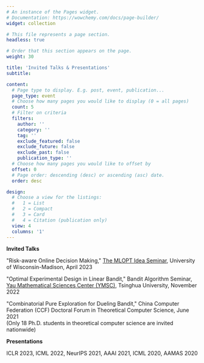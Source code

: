 ```yaml
---
# An instance of the Pages widget.
# Documentation: https://wowchemy.com/docs/page-builder/
widget: collection

# This file represents a page section.
headless: true

# Order that this section appears on the page.
weight: 30

title: 'Invited Talks & Presentations'
subtitle:

content:
  # Page type to display. E.g. post, event, publication...
  page_type: event
  # Choose how many pages you would like to display (0 = all pages)
  count: 5
  # Filter on criteria
  filters:
    author: ''
    category: ''
    tag: ''
    exclude_featured: false
    exclude_future: false
    exclude_past: false
    publication_type: ''
  # Choose how many pages you would like to offset by
  offset: 0
  # Page order: descending (desc) or ascending (asc) date.
  order: desc

design:
  # Choose a view for the listings:
  #   1 = List
  #   2 = Compact
  #   3 = Card
  #   4 = Citation (publication only)
  view: 4
  columns: '1'
---
```


**Invited Talks**

"Risk-aware Online Decision Making," [The MLOPT Idea Seminar](https://mlopt.ece.wisc.edu/idea-seminar/), University of Wisconsin-Madison, April 2023

"Optimal Experimental Design in Linear Bandit," Bandit Algorithm Seminar, [Yau Mathematical Sciences Center (YMSC)](https://ymsc.tsinghua.edu.cn/en/), Tsinghua University, November 2022

"Combinatorial Pure Exploration for Dueling Bandit," China Computer Federation (CCF) Doctoral Forum in Theoretical Computer Science, June 2021  
(Only 18 Ph.D. students in theoretical computer science are invited nationwide)

**Presentations**

ICLR 2023, ICML 2022, NeurIPS 2021, AAAI 2021, ICML 2020, AAMAS 2020